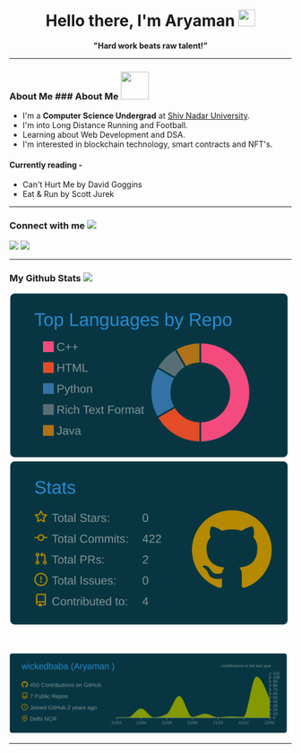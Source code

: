 
<h1 align="center">Hello there, I'm Aryaman <img src="https://media3.giphy.com/media/w1OBpBd7kJqHrJnJ13/giphy.gif?cid=790b76110fb7f75423aa74eab5129ab4b942847290db57e4&rid=giphy.gif&ct=s" width="30px" height="30px" >
</h1>

<p align="center">
<b>"Hard work beats raw talent!”</b>
</p>

---

### About Me ### About Me <img src="https://media0.giphy.com/media/UoLt6Tm8wlSnWGfSFs/giphy.gif?cid=790b7611fc928ea7f4e0e5a81c9d08f659840fa1221dc58e&rid=giphy.gif&ct=s" width="50px" height="50px">

- I'm a **Computer Science Undergrad** at [Shiv Nadar University](https://snu.edu.in/).
- I'm into Long Distance Running and Football.
- Learning about Web Development and DSA.
- I'm interested in blockchain technology, smart contracts and NFT's.

<!-- #### Currently Working on -  -->

#### Currently reading -

- Can't Hurt Me by David Goggins
- Eat & Run by Scott Jurek
---

### Connect with me <img src='https://raw.githubusercontent.com/ShahriarShafin/ShahriarShafin/main/Assets/handshake.gif' width="60px"> 

<p align="left">
<a href = ""><img src="https://img.icons8.com/fluent/48/000000/linkedin.png"/></a>
<a href = ""><img src="https://img.icons8.com/fluency/48/000000/email-sign.png"/></a>
</p>

---

### My Github Stats <img src = "https://media2.giphy.com/media/QssGEmpkyEOhBCb7e1/giphy.gif?cid=ecf05e47a0n3gi1bfqntqmob8g9aid1oyj2wr3ds3mg700bl&rid=giphy.gif" width = 30px>


<p align="center"> 

<img src="https://raw.githubusercontent.com/wickedbaba/wickedbaba/master/profile-summary-card-output/solarized_dark/1-repos-per-language.svg" alt="ASR's Stats 1" />
 <img src="https://raw.githubusercontent.com/wickedbaba/wickedbaba/master/profile-summary-card-output/solarized_dark/3-stats.svg" alt="ASR's Stats 2" />
</p> 
<br/>
<p align="center"> 
<img src="https://raw.githubusercontent.com/wickedbaba/wickedbaba/master/profile-summary-card-output/solarized_dark/0-profile-details.svg" alt="ASR's Stats 3" /> 
</p>

---
